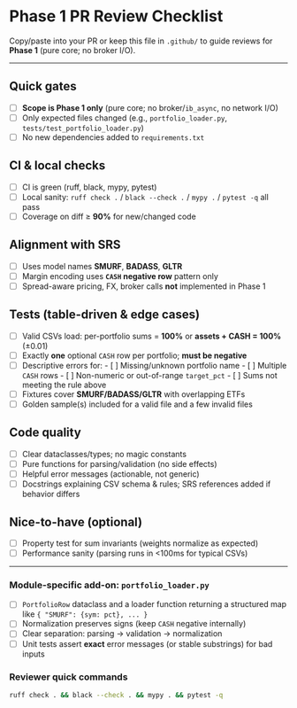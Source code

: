 # Phase 1 PR Review Checklist

Copy/paste into your PR or keep this file in `.github/` to guide reviews for **Phase 1** (pure core; no broker I/O).

---

## Quick gates
- [ ] **Scope is Phase 1 only** (pure core; no broker/`ib_async`, no network I/O)
- [ ] Only expected files changed (e.g., `portfolio_loader.py`, `tests/test_portfolio_loader.py`)
- [ ] No new dependencies added to `requirements.txt`

## CI & local checks
- [ ] CI is green (ruff, black, mypy, pytest)
- [ ] Local sanity: `ruff check .` / `black --check .` / `mypy .` / `pytest -q` all pass
- [ ] Coverage on diff ≥ **90%** for new/changed code

## Alignment with SRS
- [ ] Uses model names **SMURF**, **BADASS**, **GLTR**
- [ ] Margin encoding uses **`CASH` negative row** pattern only
- [ ] Spread-aware pricing, FX, broker calls **not** implemented in Phase 1

## Tests (table-driven & edge cases)
- [ ] Valid CSVs load: per-portfolio sums = **100%** or **assets + CASH = 100%** (±0.01)
- [ ] Exactly **one** optional `CASH` row per portfolio; **must be negative**
- [ ] Descriptive errors for:  - [ ] Missing/unknown portfolio name  - [ ] Multiple `CASH` rows  - [ ] Non-numeric or out-of-range `target_pct`  - [ ] Sums not meeting the rule above
- [ ] Fixtures cover **SMURF/BADASS/GLTR** with overlapping ETFs
- [ ] Golden sample(s) included for a valid file and a few invalid files

## Code quality
- [ ] Clear dataclasses/types; no magic constants
- [ ] Pure functions for parsing/validation (no side effects)
- [ ] Helpful error messages (actionable, not generic)
- [ ] Docstrings explaining CSV schema & rules; SRS references added if behavior differs

## Nice-to-have (optional)
- [ ] Property test for sum invariants (weights normalize as expected)
- [ ] Performance sanity (parsing runs in <100ms for typical CSVs)

---

### Module-specific add-on: `portfolio_loader.py`
- [ ] `PortfolioRow` dataclass and a loader function returning a structured map like `{ "SMURF": {sym: pct}, ... }`
- [ ] Normalization preserves signs (keep `CASH` negative internally)
- [ ] Clear separation: parsing → validation → normalization
- [ ] Unit tests assert **exact** error messages (or stable substrings) for bad inputs

### Reviewer quick commands
```bash
ruff check . && black --check . && mypy . && pytest -q
```
